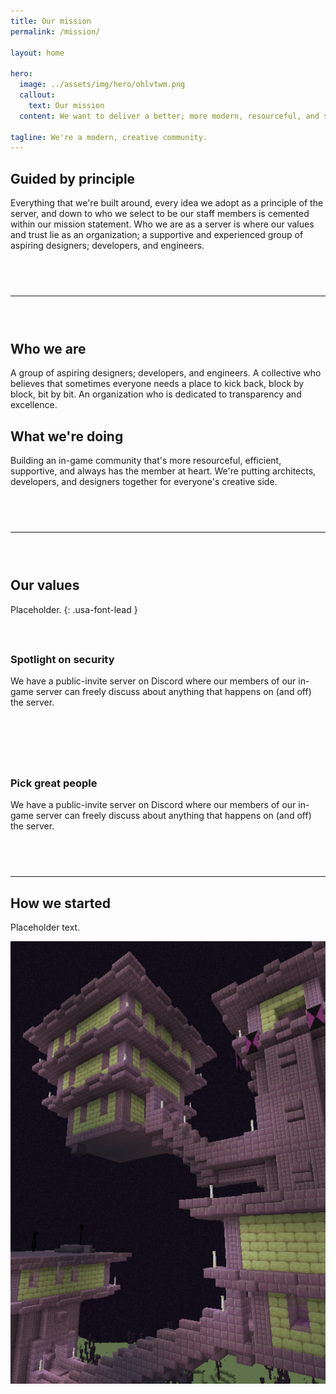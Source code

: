 ```yaml
---
title: Our mission
permalink: /mission/

layout: home

hero:
  image: ../assets/img/hero/ohlvtwm.png
  callout:
    text: Our mission
  content: We want to deliver a better; more modern, resourceful, and secure server experience for everyone.

tagline: We're a modern, creative community.
---
```


## Guided by principle
Everything that we're built around, every idea we adopt as a principle of the server, and down to who we select to be our staff members is cemented within our mission statement. Who we are as a server is where our values and trust lie as an organization; a supportive and experienced group of aspiring designers; developers, and engineers.

<hr style="margin-top: 4.5rem; margin-bottom: 4.5rem;">

<div class="usa-grid-full">
    <div class="usa-width-one-half">
      <h2>Who we are</h2>
      <p>A group of aspiring designers; developers, and engineers. A collective who believes that sometimes everyone needs a place to kick back, block by block, bit by bit. An organization who is dedicated to transparency and excellence.</p>
    </div>
    <div class="usa-width-one-half">
      <h2>What we're doing</h2>
      <p>Building an in-game community that's more resourceful, efficient, supportive, and always has the member at heart. We're putting architects, developers, and designers together for everyone's creative side.</p>
    </div>
</div>

<hr style="margin-top: 4.5rem; margin-bottom: 4.5rem;">

## Our values
Placeholder.
{: .usa-font-lead }

<div class="usa-grid" style="padding-top: 1.5rem !important; padding: 0;">
	<div class="usa-width-one-sixth" style="max-width: 13rem; margin-right: 3rem; text-align: center;">
		<span style="color: #0071bc;">
      <i aria-hidden="true" class="fas fa-lock fa-6x"></i>
    </span>
	</div>
	<div class="usa-width-five-sixths footer-content">
		<h3>Spotlight on security</h3>
		<p style="margin-bottom: 1rem; max-width: 65rem;">We have a public-invite server on Discord where our members of our in-game server can freely discuss about anything that happens on (and off) the server.</p>
        </div>
</div>

<div class="usa-grid" style="padding-top: 4.5rem !important; padding: 0;">
	<div class="usa-width-one-sixth" style="max-width: 13rem; margin-right: 3rem; text-align: center;">
		<span style="color: #0071bc;">
      <i aria-hidden="true" class="fas fa-male fa-6x"></i>
    </span>
	</div>
	<div class="usa-width-five-sixths footer-content">
		<h3>Pick great people</h3>
		<p style="margin-bottom: 1rem; max-width: 65rem;">We have a public-invite server on Discord where our members of our in-game server can freely discuss about anything that happens on (and off) the server.</p>
        </div>
</div>

<hr style="margin-top: 4.5rem;">

## How we started
<div class="usa-grid-full">
        <div class="usa-width-one-half">
            <p>Placeholder text.</p>
        </div>
        <div class="usa-width-one-half">
            <img src="../assets/img/mission-splash.png" alt="">   
        </div>
</div>
